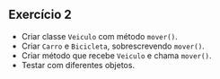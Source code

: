 ## Exercício 2

- Criar classe `Veiculo` com método `mover()`.
- Criar `Carro` e `Bicicleta`, sobrescrevendo `mover()`.
- Criar método que recebe `Veiculo` e chama `mover()`.
- Testar com diferentes objetos.